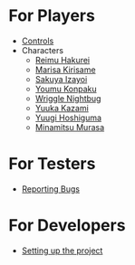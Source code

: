 <!-- TITLE: Home -->
<!-- SUBTITLE: A quick summary of Home -->

# For Players
* [Controls](controls)
* Characters
  * [Reimu Hakurei](fantasy-crescendo/characters/reimu_hakurei)
  * [Marisa Kirisame](fantasy-crescendo/characters/marisa_kirisame)
  * [Sakuya Izayoi](fantasy-crescendo/characters/sakuya_izayoi)
  * [Youmu Konpaku](fantasy-crescendo/characters/youmu_konpaku)
  * [Wriggle Nightbug](fantasy-crescendo/characters/wriggle_nightbug)
  * [Yuuka Kazami](fantasy-crescendo/characters/yuuka_kazami)
  * [Yuugi Hoshiguma](fantasy-crescendo/characters/yuugi_hoshiguma)
  * [Minamitsu Murasa](fantasy-crescendo/characters/minamitsu_murasa)
# For Testers
* [Reporting Bugs](fantasy-crescendo/testing/reporting-bugs)
# For Developers
* [Setting up the project](fantasy-crescendo/development/project-setup)